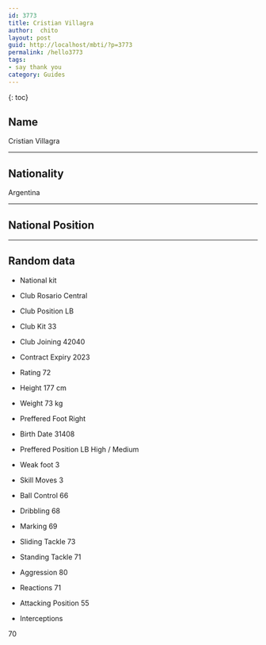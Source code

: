 ```yaml
---
id: 3773
title: Cristian Villagra
author:  chito 
layout: post
guid: http://localhost/mbti/?p=3773
permalink: /hello3773
tags:
- say thank you
category: Guides
---
```



{: toc}


## Name  
Cristian Villagra 

* * *

## Nationality  
Argentina 

* * *

## National Position 

* * *

## Random data 

  * National kit 
  * Club 
Rosario Central 

  * Club Position 
LB 

  * Club Kit 
33 

  * Club Joining 
42040 

  * Contract Expiry 
2023 

  * Rating 
72 

  * Height 
177 cm 

  * Weight 
73 kg 

  * Preffered Foot 
Right 

  * Birth Date 
31408 

  * Preffered Position 
LB High / Medium 

  * Weak foot 
3 

  * Skill Moves 
3 

  * Ball Control 
66 

  * Dribbling 
68 

  * Marking 
69 

  * Sliding Tackle 
73 

  * Standing Tackle 
71 

  * Aggression 
80 

  * Reactions 
71 

  * Attacking Position 
55 

  * Interceptions 

70</ul>